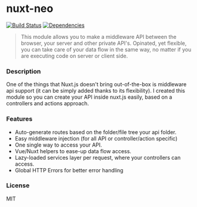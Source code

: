 # nuxt-neo
[![Build Status](https://travis-ci.org/ezypeeze/nuxt-neo.svg?branch=master)](https://travis-ci.org/ezypeeze/nuxt-neo)
[![Dependencies](https://david-dm.org/ezypeeze/nuxt-neo.svg)](https://david-dm.org/ezypeeze/nuxt-neo.svg)

> This module allows you to make a middleware API between the browser, your server and other private API's. Opinated, yet flexible, you can take care of your data flow in the same way, no matter if you are executing code on server or client side.

### Description ###
One of the things that Nuxt.js doesn't bring out-of-the-box is middleware api support
(it can be simply added thanks to its flexibility).
I created this module so you can create your API inside nuxt.js easily, based on a controllers and actions approach.

### Features ###
- Auto-generate routes based on the folder/file tree your api folder.
- Easy middleware injection (for all API or controller/action specific)
- One single way to access your API.
- Vue/Nuxt helpers to ease-up data flow access.
- Lazy-loaded services layer per request, where your controllers can access.
- Global HTTP Errors for better error handling
 
### License ###
MIT
